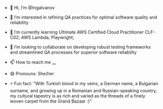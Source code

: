 - 👋 Hi, I’m @IngaIvanov
- 👀 I’m interested in refining QA practices for optimal software quality and reliability
- 🌱 I’m currently learning Ultimate AWS Certified Cloud Practitioner CLF-C02; AWS Lambda; Playwright; 

- 💞️ I’m looking to collaborate on developing robust testing frameworks and streamlined QA processes for superior software reliability
- 📫 How to reach me [...](https://www.linkedin.com/in/inga-ivanov/)
- 😄 Pronouns: She/her
- ⚡ Fun fact: "With Turkish blood in my veins, a German name,
  a Bulgarian surname, and growing up in a Romanian and Russian-speaking country,
  my cultural tapestry is as rich and varied as the threads of a finely woven carpet from the Grand Bazaar :)"

<!---
IngaIvanov/IngaIvanov is a ✨ special ✨ repository because its `README.md` (this file) appears on your GitHub profile.
You can click the Preview link to take a look at your changes.
--->

